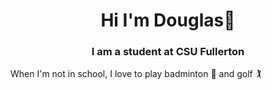 <h1 align ="center">Hi I'm Douglas👋</h1>
<h3 align ="center">I am a student at CSU Fullerton</h3>
<p>When I'm not in school, I love to play badminton 🏸 and golf 🏌️</p>
<!--
**Douglasmyu/Douglasmyu** is a ✨ _special_ ✨ repository because its `README.md` (this file) appears on your GitHub profile.

Here are some ideas to get you started:

- 🔭 I’m currently working on ...
- 🌱 I’m currently learning ...
- 👯 I’m looking to collaborate on ...
- 🤔 I’m looking for help with ...
- 💬 Ask me about ...
- 📫 How to reach me: ...
- 😄 Pronouns: ...
- ⚡ Fun fact: ...
-->
